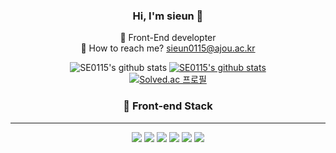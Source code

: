 <!--
**SE0115/SE0115** is a ✨ _special_ ✨ repository because its `README.md` (this file) appears on your GitHub profile.

Here are some ideas to get you started:

- 🔭 I’m currently working on ...
- 🌱 I’m currently learning ...
- 👯 I’m looking to collaborate on ...
- 🤔 I’m looking for help with ...
- 💬 Ask me about ...
- 📫 How to reach me: ...
- 😄 Pronouns: ...
- ⚡ Fun fact: ...
-->

<div align=center>
  
  ### Hi, I'm sieun 👋
  🌱 Front-End developter<br/>
  📧 How to reach me? sieun0115@ajou.ac.kr
  <br/>
  
  ![SE0115's github stats](https://github-readme-stats.vercel.app/api?username=SE0115&theme=graywhite&show_icons=true) [![SE0115's github stats](https://github-readme-stats.vercel.app/api/top-langs/?username=SE0115&show_icons=true&title_color=004386&icon_color=004386&layout=compact)](https://github.com/SE0115)<br/>
  [![Solved.ac 프로필](http://mazassumnida.wtf/api/v2/generate_badge?boj=sieun0115)](https://solved.ac/sieun0115)

  ### 🎪 Front-end Stack
  <hr />
  <img src="https://img.shields.io/badge/HTML-E34F26?style=for-the-badge&logo=HTML5&logoColor=white"/>&nbsp;<img src="https://img.shields.io/badge/CSS-1572B6?style=for-the-badge&logo=CSS3&logoColor=white"/>&nbsp;<img src="https://img.shields.io/badge/SCSS-CC6699?style=for-the-badge&logo=sass&logoColor=white"/>&nbsp;<img src="https://img.shields.io/badge/JavaScript-F7DF1E?style=for-the-badge&logo=JavaScript&logoColor=white"/>&nbsp;<img src="https://img.shields.io/badge/React-61DAFB?style=for-the-badge&logo=REACT&logoColor=white"/>&nbsp;<img src="https://img.shields.io/badge/Vue-4FC08D?style=for-the-badge&logo=Vue.js&logoColor=white"/>
  
  </div>
